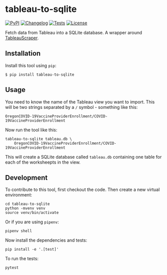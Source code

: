 # tableau-to-sqlite

[![PyPI](https://img.shields.io/pypi/v/tableau-to-sqlite.svg)](https://pypi.org/project/tableau-to-sqlite/)
[![Changelog](https://img.shields.io/github/v/release/simonw/tableau-to-sqlite?include_prereleases&label=changelog)](https://github.com/simonw/tableau-to-sqlite/releases)
[![Tests](https://github.com/simonw/tableau-to-sqlite/workflows/Test/badge.svg)](https://github.com/simonw/tableau-to-sqlite/actions?query=workflow%3ATest)
[![License](https://img.shields.io/badge/license-Apache%202.0-blue.svg)](https://github.com/simonw/tableau-to-sqlite/blob/master/LICENSE)

Fetch data from Tableau into a SQLite database. A wrapper around [TableauScraper](https://github.com/bertrandmartel/tableau-scraping/).

## Installation

Install this tool using `pip`:

    $ pip install tableau-to-sqlite

## Usage

You need to know the name of the Tableau view you want to import. This will be two strings separated by a `/` symbol - something like this:

    OregonCOVID-19VaccineProviderEnrollment/COVID-19VaccineProviderEnrollment

Now run the tool like this:

    tableau-to-sqlite tableau.db \
        OregonCOVID-19VaccineProviderEnrollment/COVID-19VaccineProviderEnrollment

This will create a SQLite database called `tableau.db` containing one table for each of the worksheepts in the view.

## Development

To contribute to this tool, first checkout the code. Then create a new virtual environment:

    cd tableau-to-sqlite
    python -mvenv venv
    source venv/bin/activate

Or if you are using `pipenv`:

    pipenv shell

Now install the dependencies and tests:

    pip install -e '.[test]'

To run the tests:

    pytest
